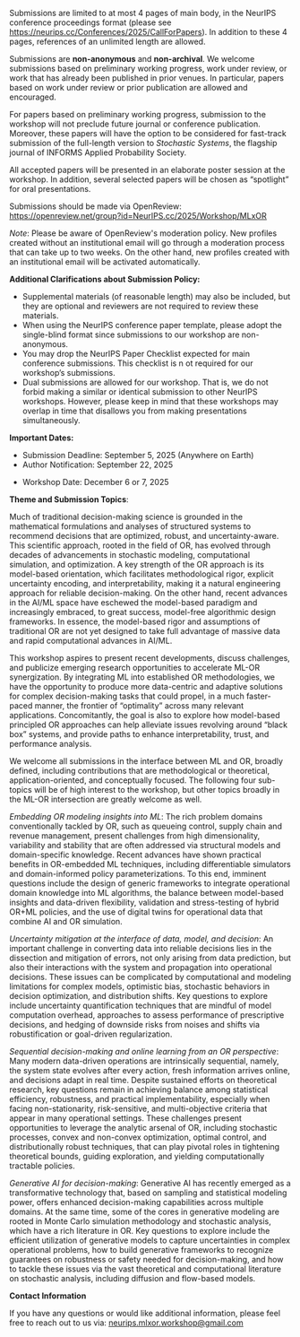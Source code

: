 Submissions are limited to at most 4 pages of main body, in the NeurIPS conference proceedings format (please see [<u>https://neurips.cc/Conferences/2025/CallForPapers</u>](https://neurips.cc/Conferences/2025/CallForPapers)). In addition to these 4 pages, references of an unlimited length are allowed. 

Submissions are **non-anonymous** and **non-archival**. We welcome submissions based on preliminary working progress, work under review, or work that has already been published in prior venues. In particular, papers based on work under review or prior publication are allowed and encouraged.

For papers based on preliminary working progress, submission to the workshop will not preclude future journal or conference publication. Moreover, these papers will have the option to be considered for fast-track submission of the full-length version to *Stochastic Systems*, the flagship journal of INFORMS Applied Probability Society.

All accepted papers will be presented in an elaborate poster session at the workshop. In addition, several selected papers will be chosen as “spotlight” for oral presentations.

Submissions should be made via OpenReview:<br> 
[<u>https://openreview.net/group?id=NeurIPS.cc/2025/Workshop/MLxOR</u>](https://openreview.net/group?id=NeurIPS.cc/2025/Workshop/MLxOR)


*Note*: Please be aware of OpenReview's moderation policy. New profiles created without an institutional email will go through a moderation process that can take up to two weeks. On the other hand, new profiles created with an institutional email will be activated automatically.


**Additional Clarifications about Submission Policy:**

* Supplemental materials (of reasonable length) may also be included, but they are optional and reviewers are not required to review these materials.
* When using the NeurIPS conference paper template, please adopt the single-blind format since submissions to our workshop are non-anonymous.
* You may drop the NeurIPS Paper Checklist expected for main conference submissions. This checklist is n ot required for our workshop’s submissions.
* Dual submissions are allowed for our workshop. That is, we do not forbid making a similar or identical submission to other NeurIPS workshops. However, please keep in mind that these workshops may overlap in time that disallows you from making presentations simultaneously.


**Important Dates:**

* Submission Deadline: September 5, 2025 (Anywhere on Earth)
* Author Notification: September 22, 2025
<!-- * Camera Ready Deadline: July 7, 2025 (Anywhere on Earth) -->
* Workshop Date: December 6 or 7, 2025



**Theme and Submission Topics**:

Much of traditional decision-making science is grounded in the mathematical formulations and analyses of structured systems to recommend decisions that are optimized, robust, and uncertainty-aware. This scientific approach, rooted in the field of OR, has evolved through decades of advancements in stochastic modeling, computational simulation, and optimization. A key strength of the OR approach is its model-based orientation, which facilitates methodological rigor, explicit uncertainty encoding, and interpretability, making it a natural engineering approach for reliable decision-making. On the other hand, recent advances in the AI/ML space have eschewed the model-based paradigm and increasingly embraced, to great success, model-free algorithmic design frameworks. In essence, the model-based rigor and assumptions of traditional OR are not yet designed to take full advantage of massive data and rapid computational advances in AI/ML. 

This workshop aspires to present recent developments, discuss challenges, and publicize emerging research opportunities to accelerate ML-OR synergization. By integrating ML into established OR methodologies, we have the opportunity to produce more data-centric and adaptive solutions for complex decision-making tasks that could propel, in a much faster-paced manner, the frontier of “optimality” across many relevant applications. Concomitantly, the goal is also to explore how model-based principled OR approaches can help alleviate issues revolving around “black box” systems, and provide paths to enhance interpretability, trust, and performance analysis.  

We welcome all submissions in the interface between ML and OR, broadly defined, including contributions that are methodological or theoretical, application-oriented, and conceptually focused. The following four sub-topics will be of high interest to the workshop, but other topics broadly in the ML-OR intersection are greatly welcome as well.

*Embedding OR modeling insights into ML*: The rich problem domains conventionally tackled by OR, such as queueing control, supply chain and revenue management, present challenges from high dimensionality, variability and stability that are often addressed via structural models and domain-specific knowledge. Recent advances have shown practical benefits in OR-embedded ML techniques, including differentiable simulators and domain-informed policy parameterizations. To this end, imminent questions include the design of generic frameworks to integrate operational domain knowledge into ML algorithms, the balance between model-based insights and data-driven flexibility, validation and stress-testing of hybrid OR+ML policies, and the use of digital twins for operational data that combine AI and OR simulation.

*Uncertainty mitigation at the interface of data, model, and decision*: An important challenge in converting data into reliable decisions lies in the dissection and mitigation of errors, not only arising from data prediction, but also their interactions with the system and propagation into operational decisions. These issues can be complicated by computational and modeling limitations for complex models, optimistic bias, stochastic behaviors in decision optimization, and distribution shifts. Key questions to explore include uncertainty quantification techniques that are mindful of model computation overhead, approaches to assess performance of prescriptive decisions, and hedging of downside risks from noises and shifts via robustification or goal-driven regularization. 

*Sequential decision-making and online learning from an OR perspective*: Many modern data-driven operations are intrinsically sequential, namely, the system state evolves after every action, fresh information arrives online, and decisions adapt in real time. Despite sustained efforts on theoretical research, key questions remain in achieving balance among statistical efficiency, robustness, and practical implementability, especially when facing non-stationarity, risk-sensitive, and multi-objective criteria that appear in many operational settings. These challenges present opportunities to leverage the analytic arsenal of OR, including stochastic processes, convex and non-convex optimization, optimal control, and distributionally robust techniques, that can play pivotal roles in tightening theoretical bounds, guiding exploration, and yielding computationally tractable policies.

*Generative AI for decision-making*: Generative AI has recently emerged as a transformative technology that, based on sampling and statistical modeling power, offers enhanced decision-making capabilities across multiple domains. At the same time, some of the cores in generative modeling are rooted in Monte Carlo simulation methodology and stochastic analysis, which have a rich literature in OR. Key questions to explore include the efficient utilization of generative models to capture uncertainties in complex operational problems, how to build generative frameworks to recognize guarantees on robustness or safety needed for decision-making, and how to tackle these issues via the vast theoretical and computational literature on stochastic analysis, including diffusion and flow-based models.


**Contact Information**

If you have any questions or would like additional information, please feel free to reach out to us via: [<u>neurips.mlxor.workshop@gmail.com</u>](mailto:neurips.mlxor.workshop@gmail.com)



<!-- [<u>Open Review</u>](https://openreview.net/group?id=ICML.cc/2025/Workshop/PRAL) -->

<!-- We invite the submission of research papers and position papers on the topic of programmatic representations for agent learning. This workshop aims to explore the use of program-like structures to represent policies, reward functions, tasks, and environment models.

Topics of interest include, but are not limited to:

* **Programs as Policies:** Representing decision-making logic through programmatic policies in Python or domain-specific languages.
* **Programs as Reward Functions:** Synthesizing reward function codes for agent learning.
* **Programs as Skill Libraries:** Representing acquired skills as programs, allowing for reusing and composing skills.
* **Programmatically Generating Tasks:** Producing codes that describe diverse task variants.
* **Programs as Environment Models:** Inferring executable codes to simulate environment dynamics.

**Submission Types:**

* **Full Papers:** Up to 9 pages in ICML or NeurIPS format, with potentially large-scale experiments.
* **Short Papers:** 2-4 pages in ICML or NeurIPS format, with proof-of-concept demonstrations (demos, code, blog posts).

**Important Dates:**

* Submission Deadline: ~~May 24, 2025, AoE~~ May 30, 2025, AoE
* Author Notification: ~~June 7, 2025, AoE~~ June 13, 2025, AoE
* Camera Ready Deadline: July 7, 2025, AoE
* Workshop Date: July 18, 2025 -->

<!-- Accepted papers will be presented during poster sessions, with exceptional submissions selected for spotlight oral presentations.

All accepted papers will be made publicly available as non-archival reports, allowing for future submissions to archival conferences or journals.

Please submit your papers to the [<u>Open Review</u>](https://openreview.net/group?id=ICML.cc/2025/Workshop/PRAL) site.

<h1 class="py-4 text-2xl font-bold" id="camera-ready">Camera Ready Instructions</h1>

Please incorporate reviewers' feedbacks and prepare for your camera-ready submission. Please submit your camera-ready version on OpenReview. Your camera-ready submission should be de-anonymized, and include at most 9 pages for full papers, and 2-4 pages for short papers, excluding the references and appendices. The paper can be in ICML or NeurIPS formats, with footnote “ICML 2025 Workshop on Programmatic Representations for Agent Learning”.

Camera-Ready LaTeX Templates:

- [<u>ICML Format</u>](/tex/icml2025_pral.sty)
- [<u>NeurIPS Format</u>](/tex/icml2025_pral_neurips.sty)

The camera-ready deadline is July 7, 2025, Anywhere on Earth (AoE).
 -->




